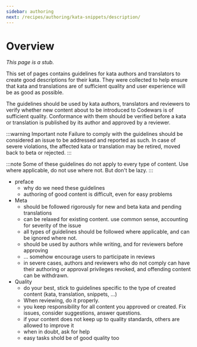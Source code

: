 ```yaml
---
sidebar: authoring
next: /recipes/authoring/kata-snippets/description/
---
```


# Overview

_This page is a stub._

This set of pages contains guidelines for kata authors and translators to create good descriptions for their kata. They were collected to help ensure that kata and translations are of sufficient quality and user experience will be as good as possible.

The guidelines should be used by kata authors, translators and reviewers to verify whether new content about to be introduced to Codewars is of sufficient quality. Conformance with them should be verified before a kata or translation is published by its author and approved by a reviewer.

:::warning Important note
Failure to comply with the guidelines should be considered an issue to be addressed and reported as such. In case of severe violations, the affected kata or translation may be retired, moved back to beta or rejected.
:::

:::note
Some of these guidelines do not apply to every type of content. Use where applicable, do not use where not. But don't be lazy.
:::

- preface
  - why do we need these guidelines 
  - authoring of good content is difficult, even for easy problems 
- Meta
  - should be followed rigorously for new and beta kata and pending translations
  - can be relaxed for existing content. use common sense, accounting for severity of the issue
  - all types of guidelines should be followed where applicable, and can be ignored where not.
  - should be used by authors while writing, and for reviewers before approving
  - ... somehow encourage users to participate in reviews
  - in severe cases, authors and reviewers who do not comply can have their authoring or approval privileges revoked, and offending content can be withdrawn.
- Quality
  - do your best, stick to guidelines specific to the type of created content (kata, translation, snippets, ...)
  - When reviewing, do it properly.
  - you keep responsibility for all content you approved or created. Fix issues, consider suggestions, answer questions.
  - if your content does not keep up to quality standards, others are allowed to improve it
  - when in doubt, ask for help
  - easy tasks shold be of good quality too